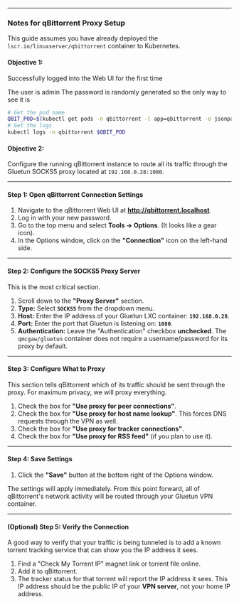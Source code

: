 
---

### **Notes for qBittorrent Proxy Setup**

This guide assumes you have already deployed the `lscr.io/linuxserver/qbittorrent` container to Kubernetes.

#### **Objective 1:**
Successfully logged into the Web UI for the first time

The user is admin
The password is randomly generated so the only way to see it is
```bash
# Get the pod name
QBIT_POD=$(kubectl get pods -n qbittorrent -l app=qbittorrent -o jsonpath='{.items[0].metadata.name}')
# Get the logs
kubectl logs -n qbittorrent $QBIT_POD
```

#### **Objective 2:**
Configure the running qBittorrent instance to route all its traffic through the Gluetun SOCKS5 proxy located at `192.168.0.28:1080`.

---
#### **Step 1: Open qBittorrent Connection Settings**

1.  Navigate to the qBittorrent Web UI at **http://qbittorrent.localhost**.
2.  Log in with your new password.
3.  Go to the top menu and select **Tools -> Options**. (It looks like a gear icon).
4.  In the Options window, click on the **"Connection"** icon on the left-hand side.

---
#### **Step 2: Configure the SOCKS5 Proxy Server**

This is the most critical section.

1.  Scroll down to the **"Proxy Server"** section.
2.  **Type:** Select **`SOCKS5`** from the dropdown menu.
3.  **Host:** Enter the IP address of your Gluetun LXC container: **`192.168.0.28`**.
4.  **Port:** Enter the port that Gluetun is listening on: **`1080`**.
5.  **Authentication:** Leave the "Authentication" checkbox **unchecked**. The `qmcgaw/gluetun` container does not require a username/password for its proxy by default.

---
#### **Step 3: Configure What to Proxy**

This section tells qBittorrent which of its traffic should be sent through the proxy. For maximum privacy, we will proxy everything.

1.  Check the box for **"Use proxy for peer connections"**.
2.  Check the box for **"Use proxy for host name lookup"**. This forces DNS requests through the VPN as well.
3.  Check the box for **"Use proxy for tracker connections"**.
4.  Check the box for **"Use proxy for RSS feed"** (if you plan to use it).

---
#### **Step 4: Save Settings**

1.  Click the **"Save"** button at the bottom right of the Options window.

The settings will apply immediately. From this point forward, all of qBittorrent's network activity will be routed through your Gluetun VPN container.

---
#### **(Optional) Step 5: Verify the Connection**

A good way to verify that your traffic is being tunneled is to add a known torrent tracking service that can show you the IP address it sees.

1.  Find a "Check My Torrent IP" magnet link or torrent file online.
2.  Add it to qBittorrent.
3.  The tracker status for that torrent will report the IP address it sees. This IP address should be the public IP of your **VPN server**, not your home IP address.